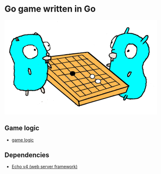# Go game written in Go

![gophers playing go](static/go-gophers.png)

## Game logic

- [game logic](pkg/game/README.md)

## Dependencies
- [Echo v4 (web server framework)](https://github.com/labstack/echo/v4)

